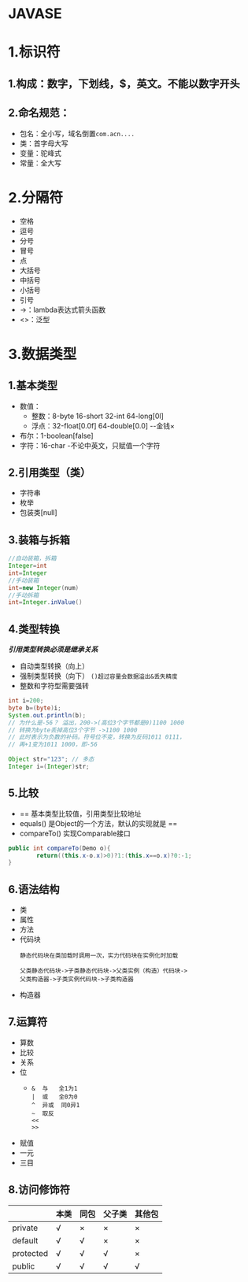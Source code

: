 JAVASE
==

# 1.标识符

## 1.构成：数字，下划线，$，英文。不能以数字开头

## 2.命名规范：

* 包名：全小写，域名倒置`com.acn....`
* 类：首字母大写
* 变量：驼峰式
* 常量：全大写

# 2.分隔符

* 空格
* 逗号
* 分号
* 冒号
* 点
* 大括号
* 中括号
* 小括号
* 引号
* ->：lambda表达式箭头函数
* <>：泛型

# 3.数据类型

## 1.基本类型

* 数值：
    * 整数：8-byte 16-short 32-int 64-long[0l]
    * 浮点：32-float[0.0f] 64-double[0.0] --金钱×
* 布尔：1-boolean[false]
* 字符：16-char -不论中英文，只赋值一个字符

## 2.引用类型（类）

* 字符串
* 枚举
* 包装类[null]

## 3.装箱与拆箱

``` java
//自动装箱，拆箱 
Integer=int
int=Integer
//手动装箱
int=new Integer(num)
//手动拆箱
int=Integer.inValue()
```

## 4.类型转换

***引用类型转换必须是继承关系***

* 自动类型转换（向上）
* 强制类型转换（向下）  `()超过容量会数据溢出&丢失精度`
* 整数和字符型需要强转

~~~ java
int i=200;
byte b=(byte)i;
System.out.println(b);
// 为什么是-56？ 溢出，200->(高位3个字节都是0)1100 1000
// 转换为byte丢掉高位3个字节 ->1100 1000
// 此时表示为负数的补码。符号位不变，转换为反码1011 0111，
// 再+1变为1011 1000，即-56
        
Object str="123"; // 多态
Integer i=(Integer)str;
~~~

## 5.比较

* == 基本类型比较值，引用类型比较地址
* equals() 是Object的一个方法，默认的实现就是 ==
* compareTo() 实现Comparable接口

~~~ java
public int compareTo(Demo o){
        return((this.x-o.x)>0)?1:(this.x==o.x)?0:-1;
}
~~~

## 6.语法结构

* 类
* 属性
* 方法
* 代码块
  ~~~
  静态代码块在类加载时调用一次，实力代码块在实例化时加载
  
  父类静态代码块->子类静态代码块->父类实例（构造）代码块->
  父类构造器->子类实例代码块->子类构造器
  ~~~
* 构造器

## 7.运算符

* 算数
* 比较
* 关系
* 位
  * ~~~
    &  与   全1为1
    |  或   全0为0
    ^  异或  同0异1
    ~  取反  
    <<
    >>
    ~~~
* 赋值
* 一元
* 三目

## 8.访问修饰符

|           | 本类 | 同包 | 父子类 | 其他包 |  
|-----------|----|----|-----|-----|
| private   | √  | ×  | ×   | ×   |
| default   | √  | √  | ×   | ×   |
| protected | √  | √  | √   | ×   |
| public    | √  | √  | √   | √   |

